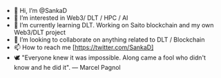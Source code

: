- 👋 Hi, I’m @SankaD
- 👀 I’m interested in Web3/ DLT / HPC / AI
- 🌱 I’m currently learning DLT. Working on Saito blockchain and my own Web3/DLT project
- 💞️ I’m looking to collaborate on anything related to DLT / Blockchain
- 📫 How to reach me [https://twitter.com/SankaD]
- 🕊️ "Everyone knew it was impossible. Along came a fool who didn't know and he did it". — Marcel Pagnol

<!---
SankaD/SankaD is a ✨ special ✨ repository because its `README.md` (this file) appears on your GitHub profile.
You can click the Preview link to take a look at your changes.
--->
